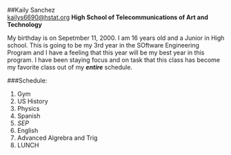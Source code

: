 ##Kaily Sanchez  
kailys6690@hstat.org
**High School of Telecommunications of Art and Technology**

My birthday is on Sepetmber 11, 2000. I am 16 years old and a Junior in High school. This is going to be my 3rd year in the SOftware Engineering Program and I have a feeling that this year will be my best year in this program. I have been staying focus and on task that this class has become my favorite class out of my **_entire_** schedule.  

###Schedule:  
1. Gym
2. US History
3. Physics
4. Spanish
5. _SEP_
6. English
7. Advanced Algrebra and Trig
8. LUNCH
